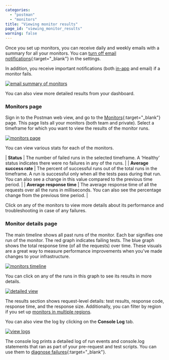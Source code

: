 ```yaml
---
categories:
  - "postman"
  - "monitors"
title: "Viewing monitor results"
page_id: "viewing_monitor_results"
warning: false
---
```


Once you set up monitors, you can receive daily and weekly emails with a summary for all your monitors. You can [turn off email notifications](/docs/postman/monitors/setting_up_monitor){:target="_blank"} in the settings. 

In addition, you receive important notifications (both [in-app](/docs/postman/notifications) and email) if a monitor fails.

[![email summary of monitors](https://s3.amazonaws.com/postman-static-getpostman-com/postman-docs/monitoring-email-results1.png)](https://s3.amazonaws.com/postman-static-getpostman-com/postman-docs/monitoring-email-results1.png)

You can also view more detailed results from your dashboard.

### Monitors page

Sign in to the Postman web view, and go to the [Monitors](https://monitor.getpostman.com/){:target="_blank"} page. This page lists all your monitors (both team and private). Select a timeframe for which you want to view the results of the monitor runs.

[![monitors page](https://s3.amazonaws.com/postman-static-getpostman-com/postman-docs/monitoring-results-page.png)](https://s3.amazonaws.com/postman-static-getpostman-com/postman-docs/monitoring-results-page.png)

You can view various stats for each of the monitors.

| **Status** | The number of failed runs in the selected timeframe. A ‘Healthy’ status indicates there were no failures in any of the runs. |
| **Average success rate** | The percent of successful runs out of the total runs in the timeframe. A run is successful only when all the tests pass during that run. You can also see a change in this value compared to the previous time period. |
| **Average response time** | The average response time of all the requests over all the runs in milliseconds. You can also see the percentage change from the previous time period. |


Click on any of the monitors to view more details about its performance and troubleshooting in case of any failures.

### Monitor details page

The main timeline shows all past runs of the monitor. Each bar signifies one run of the monitor. The red graph indicates failing tests. The blue graph shows the total response time (of all the requests) over time. These visuals are a great way to measure performance improvements when you’ve made changes to your infrastructure.

[![monitors timeline](https://s3.amazonaws.com/postman-static-getpostman-com/postman-docs/monitoring-results-page.png)](https://s3.amazonaws.com/postman-static-getpostman-com/postman-docs/monitoring-results-page.png)

You can click on any of the runs in this graph to see its results in more details. 

[![detailed view](https://s3.amazonaws.com/postman-static-getpostman-com/postman-docs/monitoring-results-graphDetails.png)](https://s3.amazonaws.com/postman-static-getpostman-com/postman-docs/monitoring-results-graphDetails.png)  

The results section shows request-level details: test results, response code, response time, and the response size. Additionally, you can filter by region if you set up [monitors in multiple regions](/docs/postman/monitors/intro_monitors#monitoring-resources-in-multiple-regions).

You can also view the log by clicking on the **Console Log** tab.

[![view logs](https://s3.amazonaws.com/postman-static-getpostman-com/postman-docs/59042622.png)](https://s3.amazonaws.com/postman-static-getpostman-com/postman-docs/59042622.png)

The console log prints a detailed log of run events and console.log statements that ran as part of your pre-request and test scripts. You can use them to [diagnose failures](/docs/postman/monitors/troubleshooting_monitors){:target="_blank"}.
